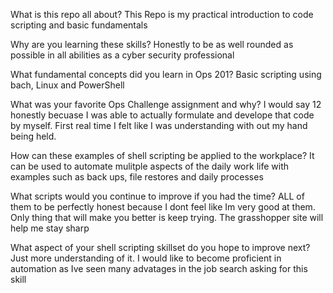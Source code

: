 What is this repo all about?
  This Repo is my practical introduction to code scripting and basic fundamentals 
  
Why are you learning these skills?
  Honestly to be as well rounded as possible in all abilities as a cyber security professional 

What fundamental concepts did you learn in Ops 201?
  Basic scripting using bach, Linux and PowerShell
  
What was your favorite Ops Challenge assignment and why?
  I would say 12 honestly becuase I was able to actually formulate and develope that code by myself. First real time I felt like I was understanding with out my hand being held.
  
How can these examples of shell scripting be applied to the workplace?
  It can be used to automate mulitple aspects of the daily work life with examples such as back ups, file restores and daily processes 
  
What scripts would you continue to improve if you had the time?
  ALL of them to be perfectly honest because I dont feel like Im very good at them. Only thing that will make you better is keep trying. The grasshopper site will help me stay sharp 

What aspect of your shell scripting skillset do you hope to improve next?
  Just more understanding of it. I would like to become proficient in automation as Ive seen many advatages in the job search asking for this skill
